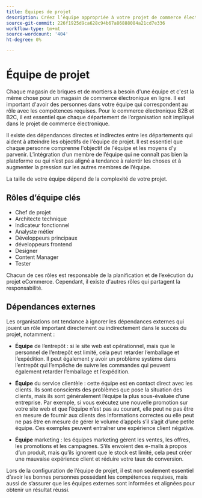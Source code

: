 ```yaml
---
title: Équipes de projet
description: Créez l’équipe appropriée à votre projet de commerce électronique.
source-git-commit: 226f1925d9ca628c94b67a86888084a21cd7e336
workflow-type: tm+mt
source-wordcount: '404'
ht-degree: 0%

---
```



# Équipe de projet

Chaque magasin de briques et de mortiers a besoin d&#39;une équipe et c&#39;est la même chose pour un magasin de commerce électronique en ligne. Il est important d&#39;avoir des personnes dans votre équipe qui correspondent au rôle avec les compétences requises. Pour le commerce électronique B2B et B2C, il est essentiel que chaque département de l’organisation soit impliqué dans le projet de commerce électronique.

Il existe des dépendances directes et indirectes entre les départements qui aident à atteindre les objectifs de l&#39;équipe de projet. Il est essentiel que chaque personne comprenne l&#39;objectif de l&#39;équipe et les moyens d&#39;y parvenir. L’intégration d’un membre de l’équipe qui ne connaît pas bien la plateforme ou qui n’est pas aligné a tendance à ralentir les choses et à augmenter la pression sur les autres membres de l’équipe.

La taille de votre équipe dépend de la complexité de votre projet.

## Rôles d’équipe clés

- Chef de projet
- Architecte technique
- Indicateur fonctionnel
- Analyste métier
- Développeurs principaux
- développeurs frontend
- Designer
- Content Manager
- Tester

Chacun de ces rôles est responsable de la planification et de l’exécution du projet eCommerce. Cependant, il existe d&#39;autres rôles qui partagent la responsabilité.

## Dépendances externes

Les organisations ont tendance à ignorer les dépendances externes qui jouent un rôle important directement ou indirectement dans le succès du projet, notamment :

- **Équipe** de l’entrepôt : si le site web est opérationnel, mais que le personnel de l’entrepôt est limité, cela peut retarder l’emballage et l’expédition. Il peut également y avoir un problème système dans l’entrepôt qui l’empêche de suivre les commandes qui peuvent également retarder l’emballage et l’expédition.

- **Équipe** du service clientèle : cette équipe est en contact direct avec les clients. Ils sont conscients des problèmes que pose la situation des clients, mais ils sont généralement l’équipe la plus sous-évaluée d’une entreprise. Par exemple, si vous exécutez une nouvelle promotion sur votre site web et que l’équipe n’est pas au courant, elle peut ne pas être en mesure de fournir aux clients des informations correctes ou elle peut ne pas être en mesure de gérer le volume d’appels s’il s’agit d’une petite équipe. Ces exemples peuvent entraîner une expérience client négative.

- **Équipe** marketing : les équipes marketing gèrent les ventes, les offres, les promotions et les campagnes. S’ils envoient des e-mails à propos d’un produit, mais qu’ils ignorent que le stock est limité, cela peut créer une mauvaise expérience client et réduire votre taux de conversion.

Lors de la configuration de l’équipe de projet, il est non seulement essentiel d’avoir les bonnes personnes possédant les compétences requises, mais aussi de s’assurer que les équipes externes sont informées et alignées pour obtenir un résultat réussi.
